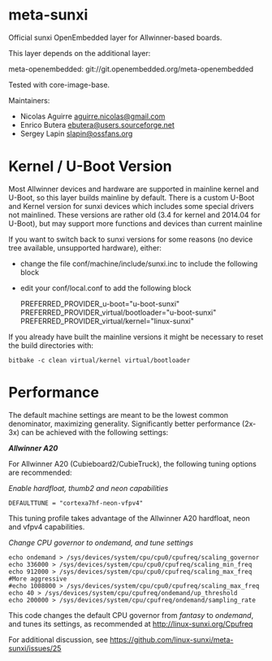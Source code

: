 meta-sunxi
==============

Official sunxi OpenEmbedded layer for Allwinner-based boards.

This layer depends on the additional layer:

meta-openembedded: git://git.openembedded.org/meta-openembedded

Tested with core-image-base.

Maintainers:

* Nicolas Aguirre <aguirre.nicolas@gmail.com>
* Enrico Butera <ebutera@users.sourceforge.net>
* Sergey Lapin <slapin@ossfans.org>

Kernel / U-Boot Version
===========
Most Allwinner devices and hardware are supported in mainline kernel and U-Boot, so this layer builds mainline by default.
There is a custom U-Boot and Kernel version for sunxi devices which includes some special drivers not mainlined.
These versions are rather old (3.4 for kernel and 2014.04 for U-Boot), but may support more functions and devices than current mainline 

If you want to switch back to sunxi versions for some reasons (no device tree available, unsupported hardware), either:
- change the file conf/machine/include/sunxi.inc to include the following block
- edit your conf/local.conf to add the following block

	PREFERRED_PROVIDER_u-boot="u-boot-sunxi"
	PREFERRED_PROVIDER_virtual/bootloader="u-boot-sunxi"
	PREFERRED_PROVIDER_virtual/kernel="linux-sunxi"

If you already have built the mainline versions it might be necessary to reset the build directories with:

	bitbake -c clean virtual/kernel virtual/bootloader

Performance
===========
The default machine settings are meant to be the lowest common denominator, maximizing generality.
Significantly better performance (2x-3x) can be achieved with the following settings:

**_Allwinner A20_**

For Allwinner A20 (Cubieboard2/CubieTruck), the following tuning options are recommended:

_Enable hardfloat, thumb2 and neon capabilities_

	DEFAULTTUNE = "cortexa7hf-neon-vfpv4"

This tuning profile takes advantage of the Allwinner A20 hardfloat, neon and vfpv4 capabilities.

_Change CPU governor to ondemand, and tune settings_

	echo ondemand > /sys/devices/system/cpu/cpu0/cpufreq/scaling_governor
	echo 336000 > /sys/devices/system/cpu/cpu0/cpufreq/scaling_min_freq
	echo 912000 > /sys/devices/system/cpu/cpu0/cpufreq/scaling_max_freq
	#More aggressive
	#echo 1008000 > /sys/devices/system/cpu/cpu0/cpufreq/scaling_max_freq
	echo 40 > /sys/devices/system/cpu/cpufreq/ondemand/up_threshold
	echo 200000 > /sys/devices/system/cpu/cpufreq/ondemand/sampling_rate

This code changes the default CPU governor from _fantasy_ to _ondemand_, and tunes its settings, as recommended at http://linux-sunxi.org/Cpufreq

For additional discussion, see https://github.com/linux-sunxi/meta-sunxi/issues/25


